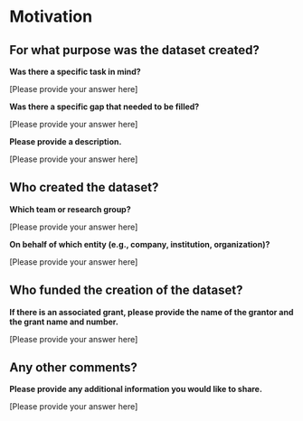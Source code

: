 # Motivation

## For what purpose was the dataset created?

**Was there a specific task in mind?**

[Please provide your answer here]

**Was there a specific gap that needed to be filled?**

[Please provide your answer here]

**Please provide a description.**

[Please provide your answer here]

## Who created the dataset?

**Which team or research group?**

[Please provide your answer here]

**On behalf of which entity (e.g., company, institution, organization)?**

[Please provide your answer here]

## Who funded the creation of the dataset?

**If there is an associated grant, please provide the name of the grantor and the grant name and number.**

[Please provide your answer here]

## Any other comments?

**Please provide any additional information you would like to share.**

[Please provide your answer here]